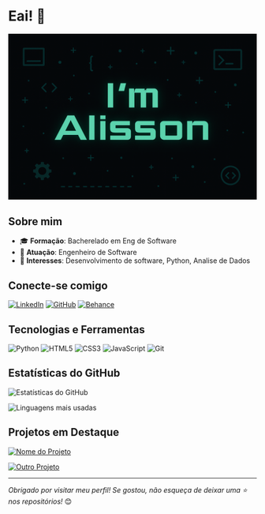 # Eai! 👋

![Banner](https://github.com/aalicav/aalicav/blob/main/Banner.png)

## Sobre mim

- 🎓 **Formação**: Bacherelado em Eng de Software
- 💼 **Atuação**: Engenheiro de Software
- 🚀 **Interesses**: Desenvolvimento de software, Python, Analise de Dados

## Conecte-se comigo

[![LinkedIn](https://img.shields.io/badge/-LinkedIn-%230077B5?style=for-the-badge&logo=linkedin&logoColor=white)](https://br.linkedin.com/in/aalicav)
[![GitHub](https://img.shields.io/badge/-GitHub-%23181717?style=for-the-badge&logo=github&logoColor=white)](https://github.com/aalicav)
[![Behance](https://img.shields.io/badge/-Behance-%23191919?style=for-the-badge&logo=behance&logoColor=white)](https://www.behance.net/aalicav)

## Tecnologias e Ferramentas

![Python](https://img.shields.io/badge/-Python-%233776AB?style=flat-square&logo=python&logoColor=white)
![HTML5](https://img.shields.io/badge/-HTML5-%23E34F26?style=flat-square&logo=html5&logoColor=white)
![CSS3](https://img.shields.io/badge/-CSS3-%231572B6?style=flat-square&logo=css3&logoColor=white)
![JavaScript](https://img.shields.io/badge/-JavaScript-%23F7DF1E?style=flat-square&logo=javascript&logoColor=black)
![Git](https://img.shields.io/badge/-Git-%23F05032?style=flat-square&logo=git&logoColor=white)

## Estatísticas do GitHub

![Estatísticas do GitHub](https://github-readme-stats.vercel.app/api?username=aalicav&show_icons=true&theme=dracula)

![Linguagens mais usadas](https://github-readme-stats.vercel.app/api/top-langs/?username=aalicav&layout=compact&theme=dracula)

## Projetos em Destaque

[![Nome do Projeto](https://github-readme-stats.vercel.app/api/pin/?username=aalicav&repo=nome-do-repositorio&theme=dracula)](https://github.com/aalicav/nome-do-repositorio)

[![Outro Projeto](https://github-readme-stats.vercel.app/api/pin/?username=aalicav&repo=outro-repositorio&theme=dracula)](https://github.com/aalicav/outro-repositorio)

---

*Obrigado por visitar meu perfil! Se gostou, não esqueça de deixar uma ⭐ nos repositórios!* 😊
